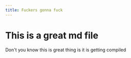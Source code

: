 ```yaml
---
title: Fuckers gonna fuck
---
```


# This is a great md file

Don't you know this is great thing is it is getting compiled

